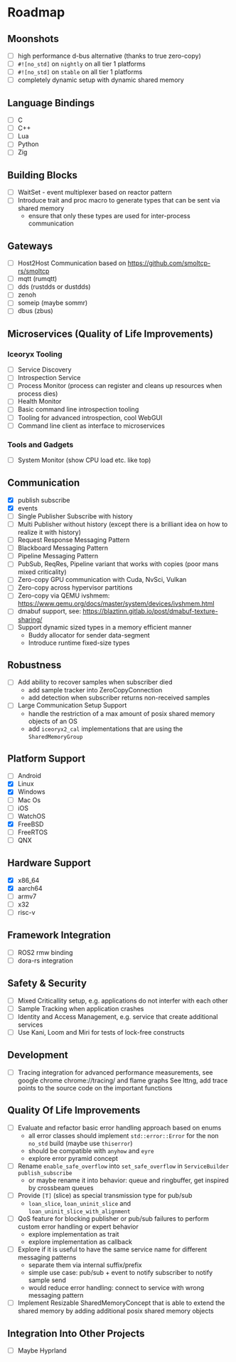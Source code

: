 # Roadmap

## Moonshots

* [ ] high performance d-bus alternative (thanks to true zero-copy)
* [ ] `#![no_std]` on `nightly` on all tier 1 platforms
* [ ] `#![no_std]` on `stable` on all tier 1 platforms
* [ ] completely dynamic setup with dynamic shared memory

## Language Bindings

* [ ] C
* [ ] C++
* [ ] Lua
* [ ] Python
* [ ] Zig

## Building Blocks

* [ ] WaitSet - event multiplexer based on reactor pattern
* [ ] Introduce trait and proc macro to generate types that can be sent via shared memory
  * ensure that only these types are used for inter-process communication

## Gateways

* [ ] Host2Host Communication based on <https://github.com/smoltcp-rs/smoltcp>
* [ ] mqtt (rumqtt)
* [ ] dds (rustdds or dustdds)
* [ ] zenoh
* [ ] someip (maybe sommr)
* [ ] dbus (zbus)

## Microservices (Quality of Life Improvements)

### Iceoryx Tooling

* [ ] Service Discovery
* [ ] Introspection Service
* [ ] Process Monitor (process can register and cleans up resources when process dies)
* [ ] Health Monitor
* [ ] Basic command line introspection tooling
* [ ] Tooling for advanced introspection, cool WebGUI
* [ ] Command line client as interface to microservices

### Tools and Gadgets

* [ ] System Monitor (show CPU load etc. like top)

## Communication

* [x] publish subscribe
* [x] events
* [ ] Single Publisher Subscribe with history
* [ ] Multi Publisher without history (except there is a brilliant idea on how to realize it with history)
* [ ] Request Response Messaging Pattern
* [ ] Blackboard Messaging Pattern
* [ ] Pipeline Messaging Pattern
* [ ] PubSub, ReqRes, Pipeline variant that works with copies (poor mans mixed criticality)
* [ ] Zero-copy GPU communication with Cuda, NvSci, Vulkan
* [ ] Zero-copy across hypervisor partitions
* [ ] Zero-copy via QEMU ivshmem: <https://www.qemu.org/docs/master/system/devices/ivshmem.html>
* [ ] dmabuf support, see: https://blaztinn.gitlab.io/post/dmabuf-texture-sharing/
* [ ] Support dynamic sized types in a memory efficient manner
  * Buddy allocator for sender data-segment
  * Introduce runtime fixed-size types

## Robustness

* [ ] Add ability to recover samples when subscriber died
  * add sample tracker into ZeroCopyConnection
  * add detection when subscriber returns non-received samples
* [ ] Large Communication Setup Support
  * handle the restriction of a max amount of posix shared memory objects of an OS
  * add `iceoryx2_cal` implementations that are using the `SharedMemoryGroup`

## Platform Support

* [ ] Android
* [x] Linux
* [x] Windows
* [ ] Mac Os
* [ ] iOS
* [ ] WatchOS
* [x] FreeBSD
* [ ] FreeRTOS
* [ ] QNX

## Hardware Support

* [x] x86_64
* [x] aarch64
* [ ] armv7
* [ ] x32
* [ ] risc-v

## Framework Integration

* [ ] ROS2 rmw binding
* [ ] dora-rs integration

## Safety & Security

* [ ] Mixed Criticallity setup, e.g. applications do not interfer with each other
* [ ] Sample Tracking when application crashes
* [ ] Identity and Access Management, e.g. service that create additional services
* [ ] Use Kani, Loom and Miri for tests of lock-free constructs

## Development

* [ ] Tracing integration for advanced performance measurements, see google chrome
        chrome://tracing/ and flame graphs
        See lttng, add trace points to the source code on the important functions

## Quality Of Life Improvements

* [ ] Evaluate and refactor basic error handling approach based on enums
  * all error classes should implement `std::error::Error` for the non `no_std` build  (maybe use `thiserror`)
  * should be compatible with `anyhow` and `eyre`
  * explore error pyramid concept
* [ ] Rename `enable_safe_overflow` into `set_safe_overflow` in `ServiceBuilder` `publish_subscribe`
  * or maybe rename it into behavior: queue and ringbuffer, get inspired by crossbeam queues
* [ ] Provide `[T]` (slice) as special transmission type for pub/sub
  * `loan_slice`, `loan_uninit_slice` and `loan_uninit_slice_with_alignment`
* [ ] QoS feature for blocking publisher or pub/sub failures to perform custom error handling or expert behavior
  * explore implementation as trait
  * explore implementation as callback
* [ ] Explore if it is useful to have the same service name for different messaging patterns
  * separate them via internal suffix/prefix
  * simple use case: pub/sub + event to notify subscriber to notify sample send
  * would reduce error handling: connect to service with wrong messaging pattern
* [ ] Implement Resizable SharedMemoryConcept that is able to extend the shared memory by adding additional posix shared memory objects

## Integration Into Other Projects

* [ ] Maybe Hyprland
